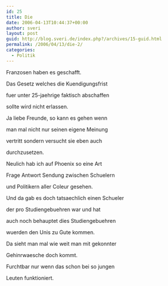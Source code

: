 ```yaml
---
id: 25
title: Die
date: 2006-04-13T10:44:37+00:00
author: sveri
layout: post
guid: http://blog.sveri.de/index.php?/archives/15-guid.html
permalink: /2006/04/13/die-2/
categories:
  - Politik
---
```

Franzosen haben es geschafft.
  
Das Gesetz welches die Kuendigungsfrist
  
fuer unter 25-jaehrige faktisch abschaffen
  
sollte wird nicht erlassen.

Ja liebe Freunde, so kann es gehen wenn
  
man mal nicht nur seinen eigene Meinung
  
vertritt sondern versucht sie eben auch 
  
durchzusetzen.

Neulich hab ich auf Phoenix so eine Art
  
Frage Antwort Sendung zwischen Schuelern
  
und Politikern aller Coleur gesehen.
  
Und da gab es doch tatsaechlich einen Schueler
  
der pro Studiengebuehren war und hat
  
auch noch behauptet dies Studiengebuehren
  
wuerden den Unis zu Gute kommen.
  
Da sieht man mal wie weit man mit gekonnter
  
Gehinrwaesche doch kommt.

Furchtbar nur wenn das schon bei so jungen
  
Leuten funktioniert.